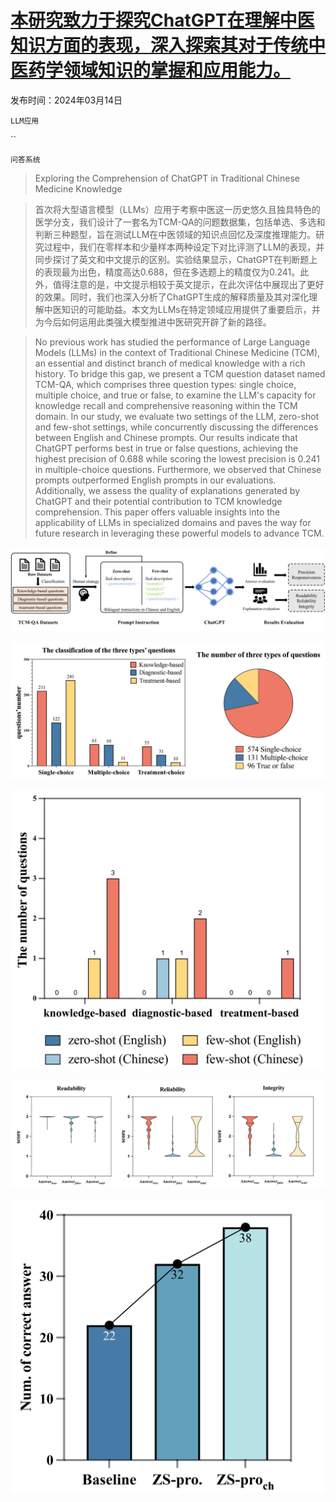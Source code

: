 # [本研究致力于探究ChatGPT在理解中医知识方面的表现，深入探索其对于传统中医药学领域知识的掌握和应用能力。](https://arxiv.org/abs/2403.09164)

发布时间：2024年03月14日

`LLM应用`

``

`问答系统`

> Exploring the Comprehension of ChatGPT in Traditional Chinese Medicine Knowledge

> 首次将大型语言模型（LLMs）应用于考察中医这一历史悠久且独具特色的医学分支，我们设计了一套名为TCM-QA的问题数据集，包括单选、多选和判断三种题型，旨在测试LLM在中医领域的知识点回忆及深度推理能力。研究过程中，我们在零样本和少量样本两种设定下对比评测了LLM的表现，并同步探讨了英文和中文提示的区别。实验结果显示，ChatGPT在判断题上的表现最为出色，精度高达0.688，但在多选题上的精度仅为0.241。此外，值得注意的是，中文提示相较于英文提示，在此次评估中展现出了更好的效果。同时，我们也深入分析了ChatGPT生成的解释质量及其对深化理解中医知识的可能助益。本文为LLMs在特定领域应用提供了重要启示，并为今后如何运用此类强大模型推进中医研究开辟了新的路径。

> No previous work has studied the performance of Large Language Models (LLMs) in the context of Traditional Chinese Medicine (TCM), an essential and distinct branch of medical knowledge with a rich history. To bridge this gap, we present a TCM question dataset named TCM-QA, which comprises three question types: single choice, multiple choice, and true or false, to examine the LLM's capacity for knowledge recall and comprehensive reasoning within the TCM domain. In our study, we evaluate two settings of the LLM, zero-shot and few-shot settings, while concurrently discussing the differences between English and Chinese prompts. Our results indicate that ChatGPT performs best in true or false questions, achieving the highest precision of 0.688 while scoring the lowest precision is 0.241 in multiple-choice questions. Furthermore, we observed that Chinese prompts outperformed English prompts in our evaluations. Additionally, we assess the quality of explanations generated by ChatGPT and their potential contribution to TCM knowledge comprehension. This paper offers valuable insights into the applicability of LLMs in specialized domains and paves the way for future research in leveraging these powerful models to advance TCM.

![本研究致力于探究ChatGPT在理解中医知识方面的表现，深入探索其对于传统中医药学领域知识的掌握和应用能力。](../../../paper_images/2403.09164/x1.png)

![本研究致力于探究ChatGPT在理解中医知识方面的表现，深入探索其对于传统中医药学领域知识的掌握和应用能力。](../../../paper_images/2403.09164/x2.png)

![本研究致力于探究ChatGPT在理解中医知识方面的表现，深入探索其对于传统中医药学领域知识的掌握和应用能力。](../../../paper_images/2403.09164/x3.png)

![本研究致力于探究ChatGPT在理解中医知识方面的表现，深入探索其对于传统中医药学领域知识的掌握和应用能力。](../../../paper_images/2403.09164/x4.png)

![本研究致力于探究ChatGPT在理解中医知识方面的表现，深入探索其对于传统中医药学领域知识的掌握和应用能力。](../../../paper_images/2403.09164/x5.png)